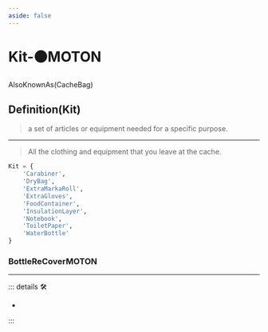 ```yaml
---
aside: false
---
```

# Kit-🟠<motor>MOTON</motor>

AlsoKnownAs(CacheBag)

## Definition(Kit)
>
> a set of articles or equipment needed for a specific purpose.
---
> All the clothing and equipment that you leave at the cache.

```py
Kit = {
    'Carabiner',
    'DryBag',
    'ExtraMarkaRoll',
    'ExtraGloves',
    'FoodContainer',
    'InsulationLayer',
    'Notebook',
    'ToiletPaper',
    'WaterBottle'
}
```

### BottleReCoverMOTON

---

<!-- =================================================== -->
<!-- =================================================== -->
<!-- =================================================== -->
<!-- =================================================== -->
<!-- =================================================== -->
::: details 🛠

-

:::

